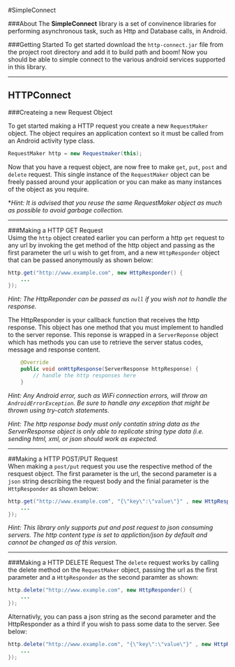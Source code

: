#SimpleConnect

###About
The **SimpleConnect** library is a set of convinence libraries for performing asynchronous task, such as Http and Database calls, in Android.


###Getting Started
To get started download the `http-connect.jar` file from the project root directory and add it to build path and boom! Now you should be able to simple connect to the various android services supported in this library.

---

HTTPConnect
---
###Createing a new Request Object

To get started making a HTTP request you create a new `RequestMaker` object. The object requires an application context so it must be called from an Android activity type class.

```java
RequestMaker http = new Requestmaker(this);
```

Now that you have a request object, are now free to make `get`, `put`, `post` and `delete` request. This single instance of the `RequestMaker` object can be freely passed around your application or you can make as many instances of the object as you require.

**Hint: It is advised that you reuse the same RequestMaker object as much as possible to avoid garbage collection.*

---

###Making a HTTP GET Request  
Usimg the ``http`` object created earlier you can perform a http ``get`` request to any url by invoking the get method of the http object and passing as the first parameter the url u wish to get from, and a new ``HttpResponder`` object that can be passed anonymously as shown below:

```java
http.get("http://www.example.com", new HttpResponder() {
    ...
});

```

*Hint: The HttpReponder can be passed as `null` if you wish not to handle the response.*

The HttpResponder is your callback function that receives the http response. This object has one method that you must implement to handled to the server reponse. This reponse is wrapped in a `ServerReponse` object which has methods you can use to retrieve the server status codes, message and response content.
```java
    @Override
    public void onHttpResponse(ServerResponse httpResponse) {
        // handle the http responses here
    }
```

*Hint:  Any Android error, such as WiFi connection errors, will throw an ``AndroidErrorException``. Be sure to handle any exception that might be thrown using try-catch statements.*

*Hint: The http response body must only contatin string data as the ServerResponse object is only able to replicate string type data (i.e. sending html, xml, or json should work as expected.*


---
##Making a HTTP POST/PUT Request  
When making a `post/put` request you use the respective method of the resquest object. The first parameter is the url, the second parameter is a ``json`` string describing the request body and the finial parameter is the ``HttpResponder`` as shown below:
```java
http.get("http://www.example.com", "{\"key\":\"value\"}" , new HttpResponder() {
    ...
});
```
*Hint: This library only supports put and post request to json consuming servers. The http content type is set to appliction/json by default and cannot be changed as of this version.*

---
###Making a HTTP DELETE Request
The `delete` request works by calling the delete method on the `RequestMaker` object, passing the url as the first parameter and a `HttpResponder` as the second paramter as shown:

```java
http.delete("http://www.example.com", new HttpResponder() {
    ...
});

```
Alternativly, you can pass a json string as the second parameter and the HttpResponder as a third if you wish to pass some data to the server. See below:
```java
http.delete("http://www.example.com", "{\"key\":\"value\"}" , new HttpResponder() {
    ...
});
```
